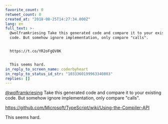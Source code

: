 ```yaml
---
favorite_count: 0
retweet_count: 0
created_at: "2018-08-25T14:27:34.000Z"
lang: en
full_text: >-
  @wolframkriesing Take this generated code and compare it to your existing
  code. But somehow ignore implementation, only compare "calls".


  https://t.co/YR2oFgQV8K


  This seems hard.
in_reply_to_screen_name: coderbyheart
in_reply_to_status_id_str: "1033360199963340803"
replies: []
---
```


[@wolframkriesing](https://twitter.com/wolframkriesing) Take this generated code
and compare it to your existing code. But somehow ignore implementation, only
compare "calls".

<https://github.com/Microsoft/TypeScript/wiki/Using-the-Compiler-API>

This seems hard.
